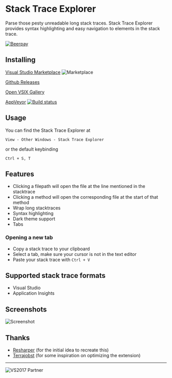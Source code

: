 # Stack Trace Explorer
Parse those pesty unreadable long stack traces. Stack Trace Explorer provides syntax highlighting and easy navigation to elements in the stack trace.

[![Beerpay](https://beerpay.io/sboulema/StackTraceExplorer/badge.svg?style=flat)](https://beerpay.io/sboulema/StackTraceExplorer)

## Installing
[Visual Studio Marketplace](https://marketplace.visualstudio.com/items?itemName=SamirBoulema.StackTraceExplorer) ![Marketplace](https://img.shields.io/vscode-marketplace/v/SamirBoulema.StackTraceExplorer.svg)

[Github Releases](https://github.com/sboulema/StackTraceExplorer/releases)

[Open VSIX Gallery](http://vsixgallery.com/extension/StackTraceExplorer.Samir%20Boulema/)

[AppVeyor](https://ci.appveyor.com/project/sboulema/stacktraceexplorer)
[![Build status](https://ci.appveyor.com/api/projects/status/topfx6jokbg26qs9?svg=true)](https://ci.appveyor.com/project/sboulema/stacktraceexplorer)

## Usage
You can find the Stack Trace Explorer at

`View - Other Windows - Stack Trace Explorer`

or the default keybinding

`Ctrl + S, T`

## Features
- Clicking a filepath will open the file at the line mentioned in the stacktrace
- Clicking a method will open the corresponding file at the start of that method
- Wrap long stacktraces
- Syntax highlighting
- Dark theme support
- Tabs

### Opening a new tab
- Copy a stack trace to your clipboard
- Select a tab, make sure your cursor is not in the text editor
- Paste your stack trace with `Ctrl + V`

## Supported stack trace formats
- Visual Studio
- Application Insights

## Screenshots
![Screenshot](https://i.imgur.com/42mKURv.png)

## Thanks
- [Resharper](https://www.jetbrains.com/resharper/) (for the initial idea to recreate this)
- [Terrajobst](https://github.com/terrajobst/stack-trace-explorer) (for some inspiration on optimizing the extension)

---

![VS2017 Partner](http://i.imgur.com/wlgwRF1.png)